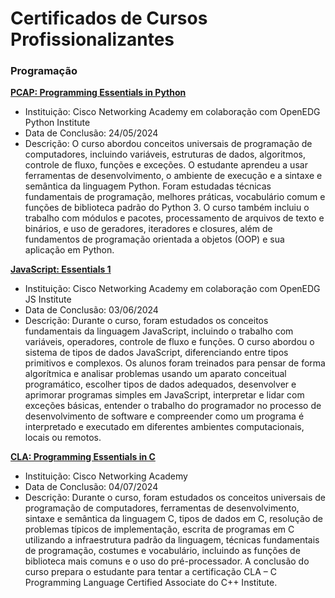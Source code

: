 # Certificados de Cursos Profissionalizantes

### Programação

[**PCAP: Programming Essentials in Python**](https://github.com/michelleGomes85/Achievements/blob/main/Language-Python.pdf)

  - Instituição: Cisco Networking Academy em colaboração com OpenEDG Python Institute
  - Data de Conclusão: 24/05/2024
  - Descrição: O curso abordou conceitos universais de programação de computadores, incluindo variáveis, estruturas de dados, algoritmos, controle de fluxo, funções e exceções. O estudante aprendeu a usar ferramentas de desenvolvimento, o ambiente de execução e a sintaxe e semântica da linguagem Python. Foram estudadas técnicas fundamentais de programação, melhores práticas, vocabulário comum e funções de biblioteca padrão do Python 3. O curso também incluiu o trabalho com módulos e pacotes, processamento de arquivos de texto e binários, e uso de geradores, iteradores e closures, além de fundamentos de programação orientada a objetos (OOP) e sua aplicação em Python.

[**JavaScript: Essentials 1**](https://github.com/michelleGomes85/Achievements/blob/main/Language-JavaScript.pdf)

  - Instituição: Cisco Networking Academy em colaboração com OpenEDG JS Institute
  - Data de Conclusão: 03/06/2024
  - Descrição: Durante o curso, foram estudados os conceitos fundamentais da linguagem JavaScript, incluindo o trabalho com variáveis, operadores, controle de fluxo e funções. O curso abordou o sistema de tipos de dados JavaScript, diferenciando entre tipos primitivos e complexos. Os alunos foram treinados para pensar de forma algorítmica e analisar problemas usando um aparato conceitual programático, escolher tipos de dados adequados, desenvolver e aprimorar programas simples em JavaScript, interpretar e lidar com exceções básicas, entender o trabalho do programador no processo de desenvolvimento de software e compreender como um programa é interpretado e executado em diferentes ambientes computacionais, locais ou remotos.

[**CLA: Programming Essentials in C**](https://github.com/michelleGomes85/Achievements/blob/main/Language%20C.pdf)
  - Instituição: Cisco Networking Academy
  - Data de Conclusão: 04/07/2024
  - Descrição: Durante o curso, foram estudados os conceitos universais de programação de computadores, ferramentas de desenvolvimento, sintaxe e semântica da linguagem C, tipos de dados em C, resolução de problemas típicos de implementação, escrita de programas em C utilizando a infraestrutura padrão da linguagem, técnicas fundamentais de programação, costumes e vocabulário, incluindo as funções de biblioteca mais comuns e o uso do pré-processador. A conclusão do curso prepara o estudante para tentar a certificação CLA – C Programming Language Certified Associate do C++ Institute.
